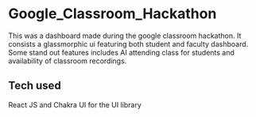 # Google_Classroom_Hackathon
This was a dashboard made during the google classroom hackathon. It consists a glassmorphic ui featuring both student and faculty dashboard. Some stand out features includes AI attending class for students and availability of classroom recordings.  

<h2>Tech used</h2>
<p>React JS and Chakra UI for the UI library</p>
